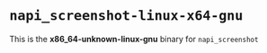 # `napi_screenshot-linux-x64-gnu`

This is the **x86_64-unknown-linux-gnu** binary for `napi_screenshot`
